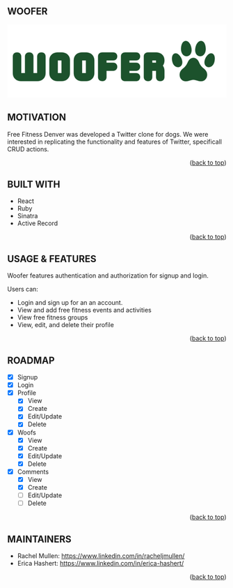 ## WOOFER
![Woofer](client/src/assets/1.png)
## MOTIVATION

Free Fitness Denver was developed a Twitter clone for dogs. We were interested in replicating the functionality and features of Twitter, specificall CRUD actions.

<p align="right">(<a href="#readme-top">back to top</a>)</p>

## BUILT WITH

- React
- Ruby
- Sinatra
- Active Record
<p align="right">(<a href="#readme-top">back to top</a>)</p>

## USAGE & FEATURES

Woofer features authentication and authorization for signup and login.

Users can:

- Login and sign up for an an account.
- View and add free fitness events and activities
- View free fitness groups
- View, edit, and delete their profile
<p align="right">(<a href="#readme-top">back to top</a>)</p>

## ROADMAP

- [x] Signup
- [x] Login
- [x] Profile
  - [x] View
  - [x] Create
  - [x] Edit/Update
  - [x] Delete
- [x] Woofs
  - [x] View
  - [x] Create
  - [x] Edit/Update
  - [x] Delete
- [x] Comments
  - [x] View
  - [x] Create
  - [ ] Edit/Update
  - [ ] Delete
  <p align="right">(<a href="#readme-top">back to top</a>)</p>

## MAINTAINERS

- Rachel Mullen: https://www.linkedin.com/in/racheljmullen/
- Erica Hashert: https://www.linkedin.com/in/erica-hashert/ 
<p align="right">(<a href="#readme-top">back to top</a>)</p>
